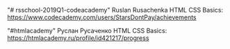 "# rsschool-2019Q1-codeacademy" 
Ruslan Rusachenka
HTML CSS Basics: https://www.codecademy.com/users/StarsDontPay/achievements

"#htmlacademy"
Руслан Русаченко
HTML CSS Basics: https://htmlacademy.ru/profile/id421217/progress
